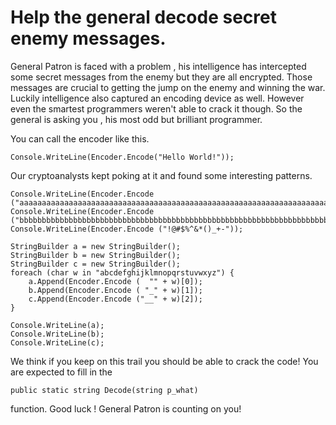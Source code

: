# Help the general decode secret enemy messages.

General Patron is faced with a problem , his intelligence has intercepted some secret messages from the enemy but they are all encrypted. Those messages are crucial to getting the jump on the enemy and winning the war. Luckily intelligence also captured an encoding device as well. However even the smartest programmers weren't able to crack it though. So the general is asking you , his most odd but brilliant programmer.

You can call the encoder like this.
```
Console.WriteLine(Encoder.Encode("Hello World!"));
```
Our cryptoanalysts kept poking at it and found some interesting patterns.

```
Console.WriteLine(Encoder.Encode ("aaaaaaaaaaaaaaaaaaaaaaaaaaaaaaaaaaaaaaaaaaaaaaaaaaaaaaaaaaaaaaaaaaaaaaaaaaaaaaa"));
Console.WriteLine(Encoder.Encode ("bbbbbbbbbbbbbbbbbbbbbbbbbbbbbbbbbbbbbbbbbbbbbbbbbbbbbbbbbbbbbbbbbbbbb"));
Console.WriteLine(Encoder.Encode ("!@#$%^&*()_+-"));

StringBuilder a = new StringBuilder();
StringBuilder b = new StringBuilder();
StringBuilder c = new StringBuilder();
foreach (char w in "abcdefghijklmnopqrstuvwxyz") {
    a.Append(Encoder.Encode (  "" + w)[0]);
    b.Append(Encoder.Encode ( "_" + w)[1]);
    c.Append(Encoder.Encode ("__" + w)[2]);
}

Console.WriteLine(a);
Console.WriteLine(b);
Console.WriteLine(c);
```
We think if you keep on this trail you should be able to crack the code! You are expected to fill in the
```
public static string Decode(string p_what)
```
function. Good luck ! General Patron is counting on you!